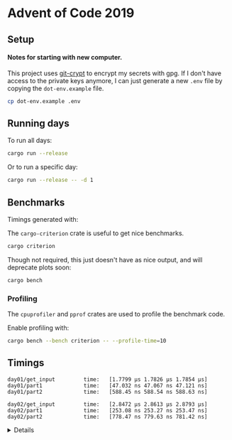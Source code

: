 # Advent of Code 2019

## Setup

#### Notes for starting with new computer.

This project uses [git-crypt](https://github.com/AGWA/git-crypt) to encrypt my secrets with gpg.
If I don't have access to the private keys anymore, I can just generate a new `.env` file by 
copying the `dot-env.example` file.

```sh
cp dot-env.example .env
```

## Running days

To run all days:

```sh
cargo run --release
```

Or to run a specific day:
```sh
cargo run --release -- -d 1
```

## Benchmarks

Timings generated with:

The `cargo-criterion` crate is useful to get nice benchmarks.

```sh
cargo criterion
```

Though not required, this just doesn't have as nice output, and will deprecate plots soon:

```sh
cargo bench
```

### Profiling

The `cpuprofiler` and `pprof` crates are used to profile the benchmark code.

Enable profiling with:

```sh
cargo bench --bench criterion -- --profile-time=10
```

## Timings

```
day01/get_input         time:   [1.7799 µs 1.7826 µs 1.7854 µs]
day01/part1             time:   [47.032 ns 47.067 ns 47.121 ns]
day01/part2             time:   [588.45 ns 588.54 ns 588.63 ns]

day02/get_input         time:   [2.8472 µs 2.8613 µs 2.8793 µs]
day02/part1             time:   [253.08 ns 253.27 ns 253.47 ns]
day02/part2             time:   [778.47 ns 779.63 ns 781.42 ns]

```
<details>
Original timings:

```

```
</details>
